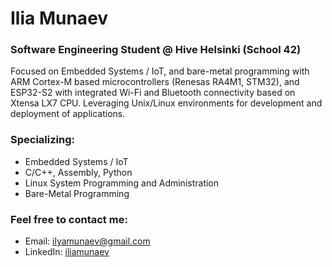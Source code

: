 # Ilia Munaev

### Software Engineering Student @ Hive Helsinki (School 42)
Focused on Embedded Systems / IoT, and bare-metal programming with ARM Cortex-M based microcontrollers (Renesas RA4M1, STM32), and ESP32-S2 with integrated Wi-Fi and Bluetooth connectivity based on Xtensa LX7 CPU. Leveraging Unix/Linux environments for development and deployment of applications.

### Specializing:
- Embedded Systems / IoT
- C/C++, Assembly, Python
- Linux System Programming and Administration
- Bare-Metal Programming

### Feel free to contact me:
- Email: ilyamunaev@gmail.com
- LinkedIn: [iliamunaev]( https://www.linkedin.com/in/iliamunaev/)
